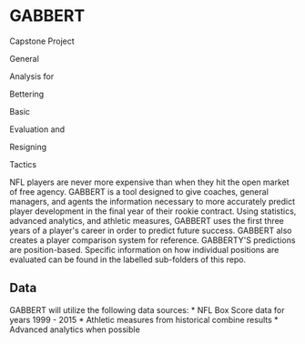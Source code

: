 # GABBERT
Capstone Project

General

Analysis for

Bettering

Basic

Evaluation and

Resigning

Tactics

NFL players are never more expensive than when they hit the open market of free agency. GABBERT is a tool designed to give coaches, general managers, and agents the information necessary to more accurately predict player development in the final year of their rookie contract. Using statistics, advanced analytics, and athletic measures, GABBERT uses the first three years of a player's career in order to predict future success. GABBERT also creates a player comparison system for reference. GABBERTY'S predictions are position-based. Specific information on how individual positions are evaluated can be found in the labelled sub-folders of this repo.


## Data

GABBERT will utilize the following data sources:
    * NFL Box Score data for years 1999 - 2015
    * Athletic measures from historical combine results
    * Advanced analytics when possible
